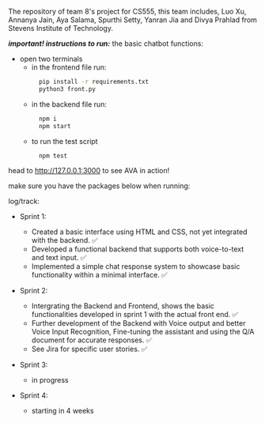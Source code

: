 The repository of team 8's project for CS555, this team includes, Luo Xu, Annanya Jain, Aya Salama, Spurthi Setty, Yanran Jia and Divya Prahlad from Stevens Institute of Technology.

***important! instructions to run:***
the basic chatbot functions:
  - open two terminals
    - in the frontend file run: 
      ```bash
        pip install -r requirements.txt
        python3 front.py
      ```
    - in the backend file run: 
      ```bash
        npm i
        npm start
      ```
    - to run the test script
      ```bash
        npm test
      ```
  
  head to http://127.0.0.1:3000 to see AVA in action!

make sure you have the packages below when running:


log/track:

- Sprint 1:
  - Created a basic interface using HTML and CSS, not yet integrated with the backend. ✅
  - Developed a functional backend that supports both voice-to-text and text input. ✅
  - Implemented a simple chat response system to showcase basic functionality within a minimal interface. ✅

- Sprint 2:
  - Intergrating the Backend and Frontend, shows the basic functionalities developed in sprint 1 with the actual front end. ✅
  - Further development of the Backend with Voice output and better Voice Input Recognition, Fine-tuning the assistant and using the Q/A document for accurate responses. ✅
  - See Jira for specific user stories. ✅
    
- Sprint 3:
  - in progress 
    
- Sprint 4:
  - starting in 4 weeks
  

